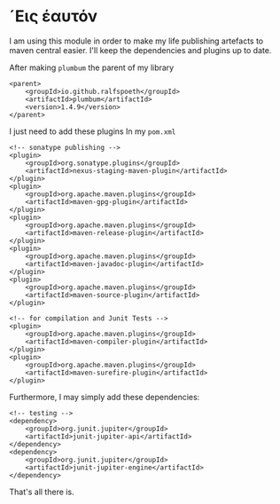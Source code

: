 # ´Εις έαυτόν

I am using this module in order to 
make my life publishing artefacts to maven central
easier. I'll keep the dependencies and plugins up to date.

After making `plumbum` the parent of my library 

    <parent>
        <groupId>io.github.ralfspoeth</groupId>
        <artifactId>plumbum</artifactId>
        <version>1.4.9</version>
    </parent>

I just need to add these plugins In my `pom.xml`

    <!-- sonatype publishing -->
    <plugin>
        <groupId>org.sonatype.plugins</groupId>
        <artifactId>nexus-staging-maven-plugin</artifactId>
    </plugin>
    <plugin>
        <groupId>org.apache.maven.plugins</groupId>
        <artifactId>maven-gpg-plugin</artifactId>
    </plugin>
    <plugin>
        <groupId>org.apache.maven.plugins</groupId>
        <artifactId>maven-release-plugin</artifactId>
    </plugin>
    <plugin>
        <groupId>org.apache.maven.plugins</groupId>
        <artifactId>maven-javadoc-plugin</artifactId>
    </plugin>
    <plugin>
        <groupId>org.apache.maven.plugins</groupId>
        <artifactId>maven-source-plugin</artifactId>
    </plugin>

    <!-- for compilation and Junit Tests -->
    <plugin>
        <groupId>org.apache.maven.plugins</groupId>
        <artifactId>maven-compiler-plugin</artifactId>
    </plugin>
    <plugin>
        <groupId>org.apache.maven.plugins</groupId>
        <artifactId>maven-surefire-plugin</artifactId>
    </plugin>
    
Furthermore, I may simply add these dependencies:

    <!-- testing -->
    <dependency>
        <groupId>org.junit.jupiter</groupId>
        <artifactId>junit-jupiter-api</artifactId>
    </dependency>
    <dependency>
        <groupId>org.junit.jupiter</groupId>
        <artifactId>junit-jupiter-engine</artifactId>
    </dependency>

That's all there is.